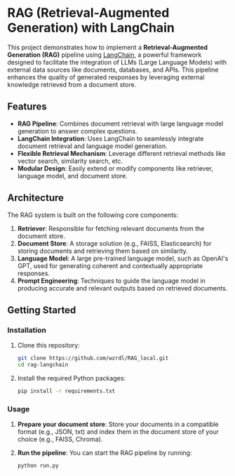 # RAG (Retrieval-Augmented Generation) with LangChain

This project demonstrates how to implement a **Retrieval-Augmented Generation (RAG)** pipeline using [LangChain](https://github.com/hwchase17/langchain), a powerful framework designed to facilitate the integration of LLMs (Large Language Models) with external data sources like documents, databases, and APIs. This pipeline enhances the quality of generated responses by leveraging external knowledge retrieved from a document store.

## Features
- **RAG Pipeline**: Combines document retrieval with large language model generation to answer complex questions.
- **LangChain Integration**: Uses LangChain to seamlessly integrate document retrieval and language model generation.
- **Flexible Retrieval Mechanism**: Leverage different retrieval methods like vector search, similarity search, etc.
- **Modular Design**: Easily extend or modify components like retriever, language model, and document store.

## Architecture
The RAG system is built on the following core components:
1. **Retriever**: Responsible for fetching relevant documents from the document store.
2. **Document Store**: A storage solution (e.g., FAISS, Elasticsearch) for storing documents and retrieving them based on similarity.
3. **Language Model**: A large pre-trained language model, such as OpenAI's GPT, used for generating coherent and contextually appropriate responses.
4. **Prompt Engineering**: Techniques to guide the language model in producing accurate and relevant outputs based on retrieved documents.

## Getting Started


### Installation
1. Clone this repository:
    ```bash
    git clone https://github.com/wzrdl/RAG_local.git
    cd rag-langchain
    ```

2. Install the required Python packages:
    ```bash
    pip install -r requirements.txt
    ```

### Usage
1. **Prepare your document store**:
   Store your documents in a compatible format (e.g., JSON, txt) and index them in the document store of your choice (e.g., FAISS, Chroma).
   
2. **Run the pipeline**:
   You can start the RAG pipeline by running:
   ```bash
   python run.py
